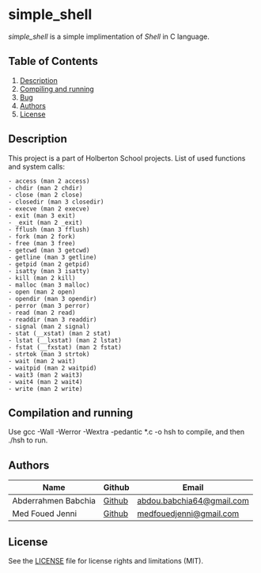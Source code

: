 # simple_shell

*simple_shell* is a simple implimentation of *Shell* in C language.

## Table of Contents

1. [Description](#description)
2. [Compiling and running](#compiling-and-running)
3. [Bug](#bug)
4. [Authors](#authors)
5. [License](#license)

## Description

This project is a part of Holberton School projects.
List of used functions and system calls:

    - access (man 2 access)
    - chdir (man 2 chdir)
    - close (man 2 close)
    - closedir (man 3 closedir)
    - execve (man 2 execve)
    - exit (man 3 exit)
    - _exit (man 2 _exit)
    - fflush (man 3 fflush)
    - fork (man 2 fork)
    - free (man 3 free)
    - getcwd (man 3 getcwd)
    - getline (man 3 getline)
    - getpid (man 2 getpid)
    - isatty (man 3 isatty)
    - kill (man 2 kill)
    - malloc (man 3 malloc)
    - open (man 2 open)
    - opendir (man 3 opendir)
    - perror (man 3 perror)
    - read (man 2 read)
    - readdir (man 3 readdir)
    - signal (man 2 signal)
    - stat (__xstat) (man 2 stat)
    - lstat (__lxstat) (man 2 lstat)
    - fstat (__fxstat) (man 2 fstat)
    - strtok (man 3 strtok)
    - wait (man 2 wait)
    - waitpid (man 2 waitpid)
    - wait3 (man 2 wait3)
    - wait4 (man 2 wait4)
    - write (man 2 write)

## Compilation and running

Use gcc -Wall -Werror -Wextra -pedantic *.c -o hsh to compile, and then ./hsh to run.

## Authors

Name | Github | Email
--- | --- | ---
Abderrahmen Babchia | [Github](https://l.facebook.com/l.php?u=https%3A%2F%2Fgithub.com%2Fezzedin779%3Ffbclid%3DIwAR20B52dmszm-ws38VcEY4gGAjKE9XqT2SxG3ejucXU19m1KSjt_WBnnGIM&h=AT18hpeh3pWXzws3EdkA9y7GpslLDdvEzUhD2dl45G4Vgh8aKU45LhlGGptfee8TDyhklALXSLRmvPIv4qBzGbLBUaUa9v3_PahGuoQ-ZoHpnvRRky9eo7BZEj3oEQ) | abdou.babchia64@gmail.com
Med Foued Jenni | [Github](https://github.com/Jenni-Foued) | medfouedjenni@gmail.com

## License
See the [LICENSE](https://github.com/Jenni-Foued/simple_shell/blob/master/LICENSE) file for license rights and limitations (MIT).

